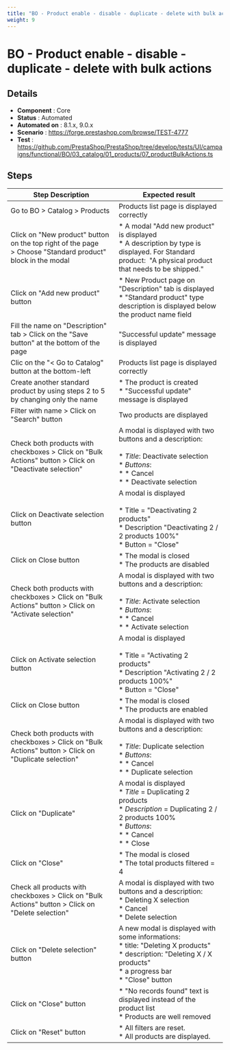 ```yaml
---
title: "BO - Product enable - disable - duplicate - delete with bulk actions"
weight: 9
---
```


# BO - Product enable - disable - duplicate - delete with bulk actions
## Details
* **Component** : Core
* **Status** : Automated
* **Automated on** : 8.1.x, 9.0.x
* **Scenario** : https://forge.prestashop.com/browse/TEST-4777
* **Test** : https://github.com/PrestaShop/PrestaShop/tree/develop/tests/UI/campaigns/functional/BO/03_catalog/01_products/07_productBulkActions.ts

## Steps
| Step Description | Expected result |
| ----- | ----- |
| Go to BO > Catalog > Products | Products list page is displayed correctly |
| Click on "New product" button on the top right of the page > Choose "Standard product" block in the modal | * A modal "Add new product" is displayed<br> * A description by type is displayed. For Standard product:  "A physical product that needs to be shipped." |
| Click on "Add new product" button | * New Product page on "Description" tab is displayed<br> * "Standard product" type description is displayed below the product name field |
| Fill the name on "Description" tab > Click on the "Save button" at the bottom of the page | "Successful update" message is displayed |
| Clic on the "< Go to Catalog" button at the bottom-left | Products list page is displayed correctly |
| Create another standard product by using steps 2 to 5 by changing only the name | * The product is created<br> * "Successful update" message is displayed |
| Filter with name > Click on "Search" button | Two products are displayed |
| Check both products with checkboxes > Click on "Bulk Actions" button > Click on "Deactivate selection" | A modal is displayed with two buttons and a description:<br><br>* *Title*: Deactivate selection<br>*  *Buttons*: <br> * * Cancel<br> * * Deactivate selection |
| Click on Deactivate selection button | A modal is displayed<br><br>* Title = "Deactivating 2 products" <br>* Description "Deactivating 2 / 2 products 100%"<br>* Button = "Close" |
| Click on Close button | * The modal is closed<br>* The products are disabled |
| Check both products with checkboxes > Click on "Bulk Actions" button > Click on "Activate selection" | A modal is displayed with two buttons and a description:<br><br>* *Title*: Activate selection<br>*  *Buttons*: <br> * * Cancel<br> * * Activate selection |
| Click on Activate selection button | A modal is displayed<br><br>* Title = "Activating 2 products" <br>* Description "Activating 2 / 2 products 100%"<br>* Button = "Close" |
| Click on Close button | * The modal is closed<br>* The products are enabled |
| Check both products with checkboxes > Click on "Bulk Actions" button > Click on "Duplicate selection" | A modal is displayed with two buttons and a description:<br><br>* *Title*: Duplicate selection<br>*  *Buttons*: <br> * * Cancel<br> * * Duplicate selection |
| Click on "Duplicate" | A modal is displayed<br>* *Title* = Duplicating 2 products<br>* *Description* = Duplicating 2 / 2 products 100%<br>* *Buttons*:<br>* *  Cancel<br>* *  Close |
| Click on "Close" | * The modal is closed<br> * The total products filtered = 4 |
| Check all products with checkboxes > Click on "Bulk Actions" button > Click on "Delete selection" | A modal is displayed with two buttons and a description:<br> * Deleting X selection<br> * Cancel<br> * Delete selection |
| Click on "Delete selection" button | A new modal is displayed with some informations:<br> * title: "Deleting X products"<br> * description: "Deleting X / X products"<br> * a progress bar<br> * "Close" button |
| Click on "Close" button | * "No records found" text is displayed instead of the product list<br> * Products are well removed |
| Click on "Reset" button | * All filters are reset.<br> * All products are displayed. |